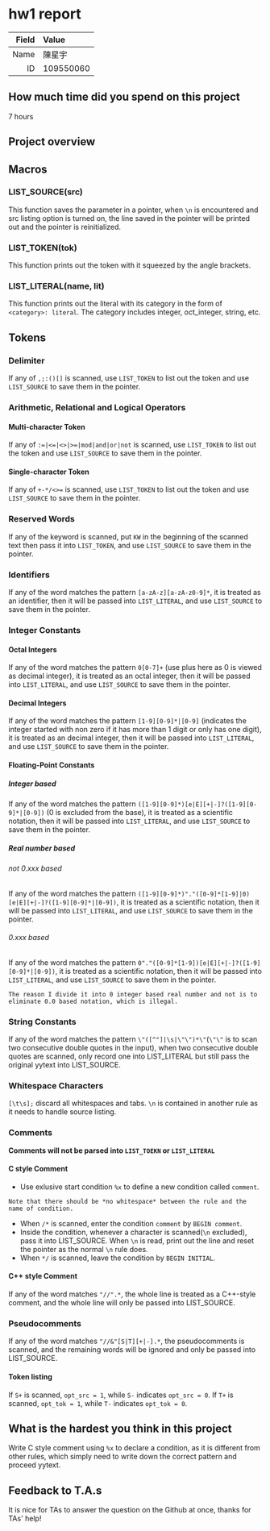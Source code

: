 # hw1 report

|Field|Value|
|-:|:-|
|Name|陳星宇|
|ID|109550060|

## How much time did you spend on this project

7 hours

## Project overview

## Macros
### LIST_SOURCE(src)
This function saves the parameter in a pointer, when `\n` is encountered and src listing option is turned on, the line saved in the pointer will be printed out and the pointer is reinitialized.

### LIST_TOKEN(tok)
This function prints out the token with it squeezed by the angle brackets.

### LIST_LITERAL(name, lit)
This function prints out the literal with its category in the form of `<category>: literal`. The category includes integer, oct_integer, string, etc.

## Tokens
### Delimiter
If any of `,;:()[]` is scanned, use `LIST_TOKEN` to list out the token and use `LIST_SOURCE` to save them in the pointer.

### Arithmetic, Relational and Logical Operators
#### Multi-character Token
If any of `:=|<=|<>|>=|mod|and|or|not` is scanned, use `LIST_TOKEN` to list out the token and use `LIST_SOURCE` to save them in the pointer.
#### Single-character Token
If any of `+-*/<>=` is scanned, use `LIST_TOKEN` to list out the token and use `LIST_SOURCE` to save them in the pointer.

### Reserved Words
If any of the keyword is scanned, put `KW` in the beginning of the scanned text then pass it into `LIST_TOKEN`, and use `LIST_SOURCE` to save them in the pointer.

### Identifiers
If any of the word matches the pattern `[a-zA-z][a-zA-z0-9]*`, it is treated as an identifier, then it will be passed into `LIST_LITERAL`, and use `LIST_SOURCE` to save them in the pointer.

### Integer Constants
#### Octal Integers
If any of the word matches the pattern `0[0-7]+` (use plus here as 0 is viewed as decimal integer), it is treated as an octal integer, then it will be passed into `LIST_LITERAL`, and use `LIST_SOURCE` to save them in the pointer.
#### Decimal Integers
If any of the word matches the pattern `[1-9][0-9]*|[0-9]` (indicates the integer started with non zero if it has more than 1 digit or only has one digit), it is treated as an decimal integer, then it will be passed into `LIST_LITERAL`, and use `LIST_SOURCE` to save them in the pointer.
#### Floating-Point Constants
##### Integer based
If any of the word matches the pattern `([1-9][0-9]*)[e|E][+|-]?([1-9][0-9]*|[0-9])` (0 is excluded from the base), it is treated as a scientific notation, then it will be passed into `LIST_LITERAL`, and use `LIST_SOURCE` to save them in the pointer.
##### Real number based
###### not 0.xxx based
If any of the word matches the pattern `([1-9][0-9]*)"."([0-9]*[1-9]|0)[e|E][+|-]?([1-9][0-9]*|[0-9])`, it is treated as a scientific notation, then it will be passed into `LIST_LITERAL`, and use `LIST_SOURCE` to save them in the pointer.
###### 0.xxx based
If any of the word matches the pattern `0"."([0-9]*[1-9])[e|E][+|-]?([1-9][0-9]*|[0-9])`, it is treated as a scientific notation, then it will be passed into `LIST_LITERAL`, and use `LIST_SOURCE` to save them in the pointer.
```
The reason I divide it into 0 integer based real number and not is to eliminate 0.0 based notation, which is illegal.
```

### String Constants
If any of the word matches the pattern `\"([^"]|\s|\"\")*\"`(`\"\"` is to scan two consecutive double quotes in the input), when two consecutive double quotes are scanned, only record one into LIST_LITERAL but still pass the original yytext into LIST_SOURCE.

### Whitespace Characters
`[\t\s];` discard all whitespaces and tabs. `\n` is contained in another rule as it needs to handle source listing.

### Comments
**Comments will not be parsed into `LIST_TOEKN` or `LIST_LITERAL`**
#### C style Comment
+ Use exlusive start condition `%x` to define a new condition called `comment`.
```
Note that there should be *no whitespace* between the rule and the name of condition.
```
+ When `/*` is scanned, enter the condition `comment` by `BEGIN comment`.
+ Inside the condition, whenever a character is scanned(`\n` excluded), pass it into LIST_SOURCE. When `\n` is read, print out the line and reset the pointer as the normal `\n` rule does.
+ When `*/` is scanned, leave the condition by `BEGIN INITIAL`.
#### C++ style Comment
If any of the word matches `"//".*`, the whole line is treated as a C++-style comment, and the whole line will only be passed into LIST_SOURCE.
### Pseudocomments
If any of the word matches `"//&"[S|T][+|-].*`, the pseudocomments is scanned, and the remaining words will be ignored and only be passed into LIST_SOURCE.
#### Token listing
If `S+` is scanned, `opt_src = 1`, while `S-` indicates `opt_src = 0`.
If `T+` is scanned, `opt_tok = 1`, while `T-` indicates `opt_tok = 0`. 


## What is the hardest you think in this project

Write C style comment using `%x` to declare a condition, as it is different from other rules, which simply need to write down the correct pattern and proceed yytext.

## Feedback to T.A.s

It is nice for TAs to answer the question on the Github at once, thanks for TAs' help!

